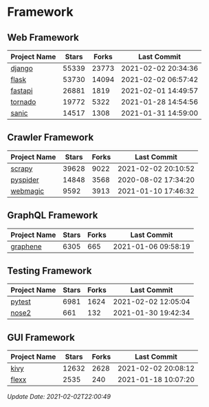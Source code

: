 # Framework

## Web Framework
| Project Name | Stars | Forks | Last Commit |
| ------------ | ----- | ----- | ----------- |
| [django](https://github.com/django/django) | 55339 | 23773 | 2021-02-02 20:34:36 |
| [flask](https://github.com/pallets/flask) | 53730 | 14094 | 2021-02-02 06:57:42 |
| [fastapi](https://github.com/tiangolo/fastapi) | 26881 | 1819 | 2021-02-01 14:49:57 |
| [tornado](https://github.com/tornadoweb/tornado) | 19772 | 5322 | 2021-01-28 14:54:56 |
| [sanic](https://github.com/sanic-org/sanic) | 14517 | 1308 | 2021-01-31 14:59:00 |

## Crawler Framework
| Project Name | Stars | Forks | Last Commit |
| ------------ | ----- | ----- | ----------- |
| [scrapy](https://github.com/scrapy/scrapy) | 39628 | 9022 | 2021-02-02 20:10:52 |
| [pyspider](https://github.com/binux/pyspider) | 14848 | 3568 | 2020-08-02 17:34:20 |
| [webmagic](https://github.com/code4craft/webmagic) | 9592 | 3913 | 2021-01-10 17:46:32 |

## GraphQL Framework
| Project Name | Stars | Forks | Last Commit |
| ------------ | ----- | ----- | ----------- |
| [graphene](https://github.com/graphql-python/graphene) | 6305 | 665 | 2021-01-06 09:58:19 |

## Testing Framework
| Project Name | Stars | Forks | Last Commit |
| ------------ | ----- | ----- | ----------- |
| [pytest](https://github.com/pytest-dev/pytest) | 6981 | 1624 | 2021-02-02 12:05:04 |
| [nose2](https://github.com/nose-devs/nose2) | 661 | 132 | 2021-01-30 19:42:34 |

## GUI Framework
| Project Name | Stars | Forks | Last Commit |
| ------------ | ----- | ----- | ----------- |
| [kivy](https://github.com/kivy/kivy) | 12632 | 2628 | 2021-02-02 20:08:12 |
| [flexx](https://github.com/flexxui/flexx) | 2535 | 240 | 2021-01-18 10:07:20 |

*Update Date: 2021-02-02T22:00:49*